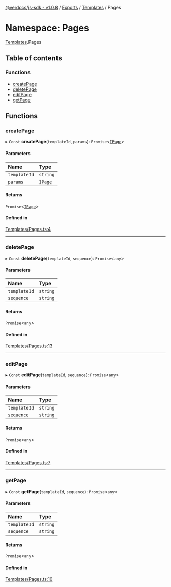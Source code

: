 [@verdocs/js-sdk - v1.0.8](../README.md) / [Exports](../modules.md) / [Templates](Templates.md) / Pages

# Namespace: Pages

[Templates](Templates.md).Pages

## Table of contents

### Functions

- [createPage](Templates.Pages.md#createpage)
- [deletePage](Templates.Pages.md#deletepage)
- [editPage](Templates.Pages.md#editpage)
- [getPage](Templates.Pages.md#getpage)

## Functions

### createPage

▸ `Const` **createPage**(`templateId`, `params`): `Promise`<[`IPage`](../interfaces/Templates.Types.IPage.md)\>

#### Parameters

| Name | Type |
| :------ | :------ |
| `templateId` | `string` |
| `params` | [`IPage`](../interfaces/Templates.Types.IPage.md) |

#### Returns

`Promise`<[`IPage`](../interfaces/Templates.Types.IPage.md)\>

#### Defined in

[Templates/Pages.ts:4](https://github.com/Verdocs/js-sdk/blob/main/src/Templates/Pages.ts#L4)

___

### deletePage

▸ `Const` **deletePage**(`templateId`, `sequence`): `Promise`<`any`\>

#### Parameters

| Name | Type |
| :------ | :------ |
| `templateId` | `string` |
| `sequence` | `string` |

#### Returns

`Promise`<`any`\>

#### Defined in

[Templates/Pages.ts:13](https://github.com/Verdocs/js-sdk/blob/main/src/Templates/Pages.ts#L13)

___

### editPage

▸ `Const` **editPage**(`templateId`, `sequence`): `Promise`<`any`\>

#### Parameters

| Name | Type |
| :------ | :------ |
| `templateId` | `string` |
| `sequence` | `string` |

#### Returns

`Promise`<`any`\>

#### Defined in

[Templates/Pages.ts:7](https://github.com/Verdocs/js-sdk/blob/main/src/Templates/Pages.ts#L7)

___

### getPage

▸ `Const` **getPage**(`templateId`, `sequence`): `Promise`<`any`\>

#### Parameters

| Name | Type |
| :------ | :------ |
| `templateId` | `string` |
| `sequence` | `string` |

#### Returns

`Promise`<`any`\>

#### Defined in

[Templates/Pages.ts:10](https://github.com/Verdocs/js-sdk/blob/main/src/Templates/Pages.ts#L10)
